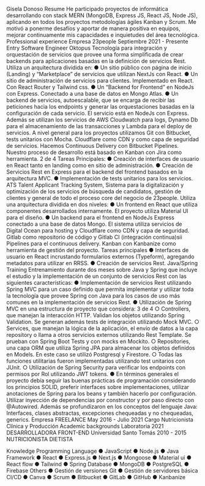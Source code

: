 Gisela Donoso
Resume
He participado proyectos de informática desarrollando con stack MERN (MongoDB, 
Express JS, React JS, Node JS), aplicando en todos los proyectos metodologías ágiles 
Kanban y Scrum. Me motivó a ponerme desafíos y aportar de manera positiva en equipos, 
mejorar continuamente mis capacidades e inquietudes del área tecnológica.
Professional experience
Empresa 23people
Septiembre 2021 - Presente 
Entry Software Engineer 
Oktopus
Tecnología para integración y orquestación de servicios que provee una forma 
simplificada de crear backends para aplicaciones basadas en la definición de servicios 
Rest.
Utiliza un arquitectura dividida en:
● Un sitio público con página de inicio (Landing) y “Marketplace” de servicios que 
utilizan NextJs con React.
● Un sitio de administración de servicios para clientes. Implementado en React. Con 
React Router y Tailwind css.
● Un “Backend for Frontend” en NodeJs con Express. Conectado a una base de 
datos en Mongo Atlas. 
● Un backend de servicios, autoescalable, que se encarga de recibir las peticiones 
hacia los endpoints y generar las orquestaciones basadas en la configuración de 
cada servicio. El servicio está en NodeJs con Express. Además se utilizan los 
servicios de AWS Cloudwatch para logs, Dynamo Db para el almacenamiento de 
las transacciones y Lambda para el deploy de servicios.
A nivel general para los proyectos utilizamos Git con Bitbucket, tests unitarios con Mocha. 
Cloudflare como CDN y como capa de seguridad de servicios. Hacemos Continuous 
Delivery con Bitbucket Pipelines. Nuestro proceso de desarrollo está basado en Kanban
con Jira como herramienta.
2 de 4
Tareas Principales:
● Creación de interfaces de usuario en React tanto en landing como en sitio de 
administración.
● Creación de Servicios Rest en Express para el backend del frontend basados en la 
arquitectura MVC.
● Implementación de tests unitarios para los servicios.
ATS Talent
Applicant Tracking System, Sistema para la digitalización y optimización de los servicios 
de búsqueda de candidatos, gestión de clientes y general de todo el proceso core del 
negocio de 23people.
Utiliza una arquitectura dividida en dos niveles:
● Un frontend en React que utiliza componentes desarrollados internamente. El 
proyecto utiliza Material UI para el diseño.
● Un backend para el frontend en NodeJs Express conectado a una base de datos 
Mongo.
El sistema utiliza servicios de Digital Ocean para hosting y Cloudflare como CDN y capa 
de seguridad. Gitlab como repositorio de código y Gitlab CI (integración continua)sii
Pipelines para el continuous delivery. Kanban con Kanbanize como herramienta de 
gestión del proyecto.
Tareas principales
● Interfaces de usuario en React incrustando formularios externos (Typeform), 
agregando metadatos para utilizar en RRSS.
● Creación de servicios Rest.
Java/Spring Training
Entrenamiento durante dos meses sobre Java y Spring que incluye el estudio y la 
implementación de un conjunto de servicios Rest con las siguientes características:
● Implementación de servicios Rest utilizando Spring MVC para un caso definido 
que permita implementar y utilizar toda la tecnología que provee Spring con Java 
para los casos de uso más comunes en la implementación de servicios Rest.
● Utilización de Spring MVC en una estructura de proyecto que considera:
3 de 4
○ Controllers, que manejan la interacción HTTP. Validan los objetos 
utilizando Spring Validation. Se generan además tests de integración 
utilizando Mock MVC.
○ Services, que manejan la lógica de la aplicación, el envío de datos a la capa 
repository o llama a otros servicios externos utilizando Rest Template. Se 
prueban con Spring Boot Tests y con mocks en Mockito.
○ Repositories, una capa ORM que utiliza Spring JPA para almacenar los 
objetos definidos en Models. En este caso se utilizó Postgresql y Firestore.
○ Todas las funciones utilitarias fueron implementadas utilizando test 
unitarios con JUnit.
○ Utilización de Spring Security para verificar los endpoints con permisos por 
Rol utilizando JWT tokens. 
● En términos generales el proyecto debía seguir las buenas prácticas de 
programación considerando los principios SOLID, preferir interfaces sobre 
implementaciones, utilizar anotaciones de Spring para los beans y también hacerlo 
por configuración. Utilizar inyección de dependencias por constructor y por paso 
directo con @Autowired.
Además se profundizaron en los conceptos del lenguaje Java: Interfaces, clases 
abstractas, excepciones chequeadas y no chequeadas, generics. 
Empresa FREELANCE
May 2016 - Julio 2021 
Cargo Nutricionista Clínica y Producción
Academic backgrounds
Laboratoria 2021
DESARROLLADORA FRONT-END
Universidad Santo Tomás 2010 - 2015
NUTRICIONISTA DIETISTA

Knowledge
Programming Language
● JavaScript 
● Node.js 
● Java
Framework
● React 
● Express.js 
● Next.js 
● Mongoose 
● Material ui 
● React flow
● Tailwind
● Spring
Database
● MongoDB
● PostgreSQL
● Firebase
Others
● Gestión de versiones Git 
● Gestión de servidores básica CI/CD 
● Canva 
● Scrum 
● Bitbucket
● GitLab
● GitHub
● Kanbanize